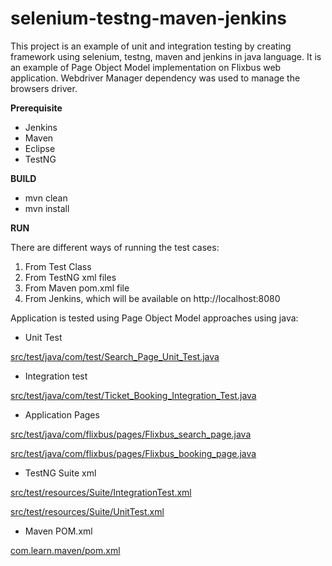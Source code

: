 # selenium-testng-maven-jenkins
This project is an example of unit and integration testing by creating framework using selenium, testng, maven and jenkins in java language. It is an example of Page Object Model implementation on Flixbus web application. Webdriver Manager dependency was used to manage the browsers driver. 

**Prerequisite**

- Jenkins 
- Maven 
- Eclipse
- TestNG

**BUILD**

* mvn clean 
* mvn install

**RUN**

There are different ways of running the test cases:
1. From Test Class
2. From TestNG xml files 
3. From Maven pom.xml file
4. From Jenkins, which will be available on http://localhost:8080

Application is tested using Page Object Model approaches using java:

- Unit Test

[src/test/java/com/test/Search_Page_Unit_Test.java](https://github.com/robinch93/selenium-testng-maven-jenkins/blob/master/com.learn.maven/src/test/java/com/test/Search_Page_Unit_Test.java)

- Integration test

[src/test/java/com/test/Ticket_Booking_Integration_Test.java](https://github.com/robinch93/selenium-testng-maven-jenkins/blob/master/com.learn.maven/src/test/java/com/test/Ticket_Booking_Integration_Test.java)

- Application Pages

[src/test/java/com/flixbus/pages/Flixbus_search_page.java](https://github.com/robinch93/selenium-testng-maven-jenkins/blob/master/com.learn.maven/src/test/java/com/flixbus/pages/Flixbus_search_page.java)

[src/test/java/com/flixbus/pages/Flixbus_booking_page.java](https://github.com/robinch93/selenium-testng-maven-jenkins/blob/master/com.learn.maven/src/test/java/com/flixbus/pages/Flixbus_booking_page.java)

- TestNG Suite xml

[src/test/resources/Suite/IntegrationTest.xml](https://github.com/robinch93/selenium-testng-maven-jenkins/blob/master/com.learn.maven/src/test/resources/Suite/IntegrationTest.xml)

[src/test/resources/Suite/UnitTest.xml](https://github.com/robinch93/selenium-testng-maven-jenkins/blob/master/com.learn.maven/src/test/resources/Suite/UnitTest.xml)

- Maven POM.xml

[com.learn.maven/pom.xml](https://github.com/robinch93/selenium-testng-maven-jenkins/blob/master/com.learn.maven/pom.xml)









